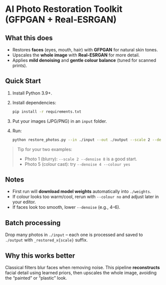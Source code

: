 
# AI Photo Restoration Toolkit (GFPGAN + Real-ESRGAN)

## What this does

- Restores **faces** (eyes, mouth, hair) with **GFPGAN** for natural skin tones.
- Upscales the **whole image** with **Real-ESRGAN** for more detail.
- Applies **mild denoising** and **gentle colour balance** (tuned for scanned prints).

## Quick Start

1. Install Python 3.9+.

2. Install dependencies:

   ```bash
   pip install -r requirements.txt
   ```

3. Put your images (JPG/PNG) in an `input` folder.

4. Run:

   ```bash
   python restore_photos.py --in ./input --out ./output --scale 2 --denoise 8 --colour yes
   ```

> Tip for your two examples:
>
> - Photo 1 (blurry): `--scale 2 --denoise 8` is a good start.
> - Photo 5 (colour cast): try `--denoise 4 --colour yes`

## Notes

- First run will **download model weights** automatically into `./weights`.
- If colour looks too warm/cool, rerun with `--colour no` and adjust later in your editor.
- If faces look too smooth, lower `--denoise` (e.g., 4–6).

## Batch processing

Drop many photos in `./input` – each one is processed and saved to `./output` with `_restored_x{scale}` suffix.

## Why this works better

Classical filters blur faces when removing noise. This pipeline **reconstructs** facial detail using learned priors, then upscales the whole image, avoiding the “painted” or “plastic” look.
